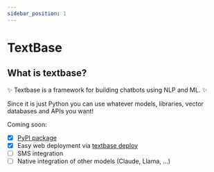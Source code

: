 ```yaml
---
sidebar_position: 1
---
```


# TextBase

## What is textbase?
:sparkles: Textbase is a framework for building chatbots using NLP and ML. :sparkles:

Since it is just Python you can use whatever models, libraries, vector databases and APIs you want!

Coming soon:
- [x] [PyPI package](https://pypi.org/project/textbase-framework/)
- [x] Easy web deployment via [textbase deploy](/docs/deployment/deploy-from-cli)
- [ ] SMS integration
- [ ] Native integration of other models (Claude, Llama, ...)